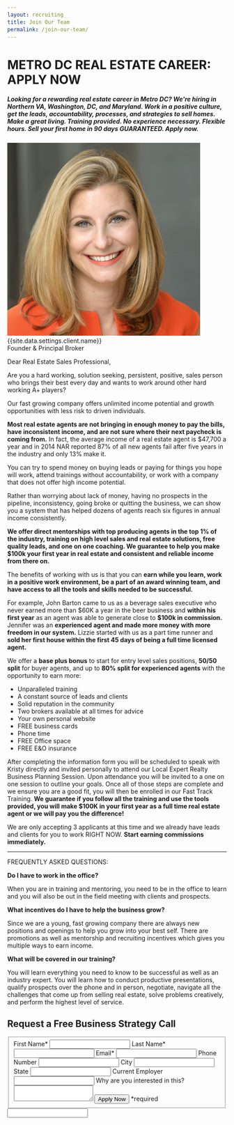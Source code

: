 ```yaml
---
layout: recruiting
title: Join Our Team
permalink: /join-our-team/
---
```


<div class="recruiting-page">
<div class="whitespace"></div>
<h1 class="join-us">METRO DC REAL ESTATE CAREER: APPLY NOW</h1>
<h5 class="join-us-subtitle">Looking for a rewarding real estate career in Metro DC?  We're hiring in Northern VA, Washington, DC, and Maryland.  Work in a positive culture, get the leads, accountability, processes, and strategies to sell homes. Make a great living. Training provided. No experience necessary. Flexible hours. Sell your first home in 90 days GUARANTEED. Apply now.</h5>
<div class="recruiting-photo">
<span class="client-image-container">
<img src="/img/headshot.jpg" alt="{{site.data.settings.client.name}}" class="client-image"/>
</span>
<figcaption class="caption">{{site.data.settings.client.name}}<br>Founder & Principal Broker</figcaption>
</div>

<p>Dear Real Estate Sales Professional,</p>

<p>Are you a hard working, solution seeking, persistent, positive, sales person who brings their best every day and wants to work around other hard working A+ players?</p>

<p>Our fast growing company offers unlimited income potential and growth opportunities with less risk to driven individuals.</p>

<p><strong>Most real estate agents are not bringing in enough money to pay the bills, have inconsistent income, and are not sure where their next paycheck is coming from.</strong>  In fact, the average income of a real estate agent is $47,700 a year and in 2014 NAR reported 87% of all new agents fail after five years in the industry and only 13% make it.</p>

<p>You can try to spend money on buying leads or paying for things you hope will work, attend trainings without accountability, or work with a company that does not offer high income potential.</p>

<p>Rather than worrying about lack of money, having no prospects in the pipeline, inconsistency, going broke or quitting the business, we can show you a system that has helped dozens of agents reach six figures in annual income consistently.</p>

<p><strong>We offer direct mentorships with top producing agents in the top 1% of the industry, training on high level sales and real estate solutions, free quality leads, and one on one coaching. We guarantee to help you make $100k your first year in real estate and consistent and reliable income from there on.</strong> </p>

<p>The benefits of working with us is that you can <strong>earn while you learn, work in a positive work environment, be a part of an award winning team, and have access to all the tools and skills needed to be successful.</strong> </p>

<p>For example, John Barton came to us as a beverage sales executive who never earned more than $60K a year in the beer business and <strong>within his first year</strong> as an agent was able to generate close to <strong>$100k in commission.</strong> Jennifer was an <strong>experienced agent and made more money with more freedom in our system.</strong>  Lizzie started with us as a part time runner and <strong>sold her first house within the first 45 days of being a full time licensed agent.</strong></p>

<p>We offer a <strong>base plus bonus</strong> to start for entry level sales positions, <strong>50/50 split</strong> for buyer agents, and up to <strong>80% split for experienced agents</strong> with the opportunity to earn more:
<ul>
<li>Unparalleled training</li>
<li>A constant source of leads and clients</li>
<li>Solid reputation in the community</li>
<li>Two brokers available at all times for advice</li>
<li>Your own personal website</li>
<li>FREE business cards</li>
<li>Phone time</li>
<li>FREE Office space</li>
<li>FREE E&O insurance</li>
</ul></p>

<p>After completing the information form you will be scheduled to speak with Kristy directly and invited personally to attend our Local Expert Realty Business Planning Session. Upon attendance you will be invited to a one on one session to outline your goals. Once all of those steps are complete and we ensure you are a good fit, you will then be enrolled in our Fast Track Training. <strong>We guarantee if you follow all the training and use the tools provided, you will make $100K in your first year as a full time real estate agent or we will pay you the difference!</strong></p>

<p>We are only accepting 3 applicants at this time and we already have leads and clients for you to work RIGHT NOW. <strong>Start earning commissions immediately.</strong></p>

<hr>
<div class="qanda">
<p class="section-title">FREQUENTLY ASKED QUESTIONS:</p>

<p><strong>Do I have to work in the office?</strong></p>

<p>When you are in training and mentoring, you need to be in the office to learn and you will also be out in the field meeting with clients and prospects.</p>

<p><strong>What incentives do I have to help the business grow?</strong></p>

<p>Since we are a young, fast growing company there are always new positions and openings to help you grow into your best self. There are promotions as well as mentorship and recruiting incentives which gives you multiple ways to earn income.</p>

<p><strong>What will be covered in our training?</strong></p>

<p>You will learn everything you need to know to be successful as well as an industry expert. You will learn how to conduct productive presentations, qualify prospects over the phone and in person, negotiate, navigate all the challenges that come up from selling real estate, solve problems creatively, and perform the highest level of service.</p>
</div>

<h2 class="recruiting">Request a Free Business Strategy Call</h2>

<form method="post" class="home-value cta-forms" action="http://formspree.io/{{site.data.settings.client.email}}" onsubmit="return setReturn()">
					<fieldset>
						<label for="firstname">First Name*</label> <input type="text" required="" name="firstname" /> <label for="lastname">Last Name*</label> <input type="text" required="" name="lastname" /> <label for="email">Email*</label> <input type="text" name="name" /> <label for="phone">Phone Number </label> <input type="tel" name="phone" />
						<!--base32-64rg-base32--><label for="city">City </label> <input type="text" name="city" /> <label for="state">State </label> <input type="text" name="state" /> <label for="employer">Current Employer </label> <input type="text" name="employer" /> <label for="message">Why are you interested in this? </label><textarea name="employer"></textarea>
						<!--base32-41tqarkdd5u2280-base32--><input class="submit light-light" type="submit" value="Apply Now" name="submitrecruitingForm" /> <span class="asterisk">*required</span></fieldset>
					<!--base32-411prvvncgg66rbedtqpw83kcnu78ubecxtj0tk9cnp6880-base32-->
					<div class="hidden"><input type="hidden" value="{{site.data.settings.client.email}}" name="_to" /> <input type="hidden" value="Recruiting Contact Request Message From Your Vyral Careers and Training Video Blog" name="_subject" /> <input type="text" name="_gotcha" /></div>
				</form>
